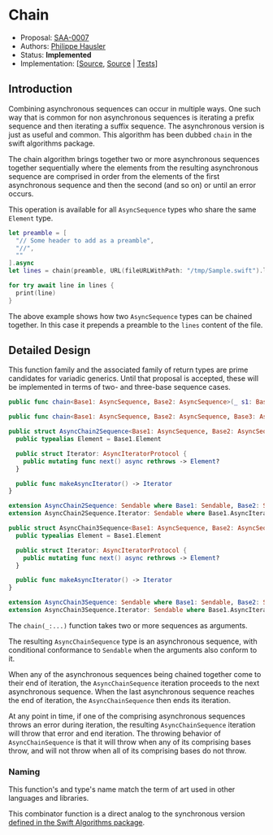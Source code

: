 # Chain

* Proposal: [SAA-0007](https://github.com/apple/swift-async-algorithms/blob/main/Evolution/0007-chain.md)
* Authors: [Philippe Hausler](https://github.com/phausler)
* Status: **Implemented**
* Implementation: [[Source](https://github.com/apple/swift-async-algorithms/blob/main/Sources/AsyncAlgorithms/AsyncChain2Sequence.swift), [Source](https://github.com/apple/swift-async-algorithms/blob/main/Sources/AsyncAlgorithms/AsyncChain3Sequence.swift) | 
[Tests](https://github.com/apple/swift-async-algorithms/blob/main/Tests/AsyncAlgorithmsTests/TestChain.swift)]

## Introduction

Combining asynchronous sequences can occur in multiple ways. One such way that is common for non asynchronous sequences is iterating a prefix sequence and then iterating a suffix sequence. The asynchronous version is just as useful and common. This algorithm has been dubbed `chain` in the swift algorithms package.

The chain algorithm brings together two or more asynchronous sequences together sequentially where the elements from the resulting asynchronous sequence are comprised in order from the elements of the first asynchronous sequence and then the second (and so on) or until an error occurs.

This operation is available for all `AsyncSequence` types who share the same `Element` type.

```swift
let preamble = [
  "// Some header to add as a preamble",
  "//",
  ""
].async
let lines = chain(preamble, URL(fileURLWithPath: "/tmp/Sample.swift").lines)

for try await line in lines {
  print(line)
}
```

The above example shows how two `AsyncSequence` types can be chained together. In this case it prepends a preamble to the `lines` content of the file. 

## Detailed Design

This function family and the associated family of return types are prime candidates for variadic generics. Until that proposal is accepted, these will be implemented in terms of two- and three-base sequence cases.

```swift
public func chain<Base1: AsyncSequence, Base2: AsyncSequence>(_ s1: Base1, _ s2: Base2) -> AsyncChain2Sequence<Base1, Base2> where Base1.Element == Base2.Element

public func chain<Base1: AsyncSequence, Base2: AsyncSequence, Base3: AsyncSequence>(_ s1: Base1, _ s2: Base2, _ s3: Base3) -> AsyncChain3Sequence<Base1, Base2, Base3>

public struct AsyncChain2Sequence<Base1: AsyncSequence, Base2: AsyncSequence> where Base1.Element == Base2.Element {
  public typealias Element = Base1.Element

  public struct Iterator: AsyncIteratorProtocol {
    public mutating func next() async rethrows -> Element?
  }

  public func makeAsyncIterator() -> Iterator
}

extension AsyncChain2Sequence: Sendable where Base1: Sendable, Base2: Sendable { }
extension AsyncChain2Sequence.Iterator: Sendable where Base1.AsyncIterator: Sendable, Base2.AsyncIterator: Sendable { }

public struct AsyncChain3Sequence<Base1: AsyncSequence, Base2: AsyncSequence, Base3: AsyncSequence> where Base1.Element == Base2.Element, Base1.Element == Base3.Element {
  public typealias Element = Base1.Element

  public struct Iterator: AsyncIteratorProtocol {
    public mutating func next() async rethrows -> Element?
  }

  public func makeAsyncIterator() -> Iterator
}

extension AsyncChain3Sequence: Sendable where Base1: Sendable, Base2: Sendable, Base3: Sendable { }
extension AsyncChain3Sequence.Iterator: Sendable where Base1.AsyncIterator: Sendable, Base2.AsyncIterator: Sendable, Base3.AsyncIterator: Sendable { }
```

The `chain(_:...)` function takes two or more sequences as arguments.

The resulting `AsyncChainSequence` type is an asynchronous sequence, with conditional conformance to `Sendable` when the arguments also conform to it.

When any of the asynchronous sequences being chained together come to their end of iteration, the `AsyncChainSequence` iteration proceeds to the next asynchronous sequence. When the last asynchronous sequence reaches the end of iteration, the `AsyncChainSequence` then ends its iteration. 

At any point in time, if one of the comprising asynchronous sequences throws an error during iteration, the resulting `AsyncChainSequence` iteration will throw that error and end iteration. The throwing behavior of `AsyncChainSequence` is that it will throw when any of its comprising bases throw, and will not throw when all of its comprising bases do not throw.

### Naming

This function's and type's name match the term of art used in other languages and libraries.

This combinator function is a direct analog to the synchronous version [defined in the Swift Algorithms package](https://github.com/apple/swift-algorithms/blob/main/Guides/Chain.md).
